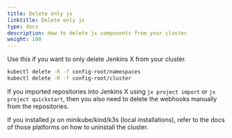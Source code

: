 ```yaml
---
title: Delete only jx
linktitle: Delete only jx
type: docs
description: How to delete jx components from your cluster
weight: 100
---
```


Use this if you want to only delete Jenkins X from your cluster.

```bash
kubectl delete -R -f config-root/namespaces
kubectl delete -R -f config-root/cluster
```

If you imported repositories into Jenkins X using `jx project import` or `jx project quickstart`, then you
also need to delete the webhooks manually from the repositories.

If you installed jx on minikube/kind/k3s (local installations), refer to the docs of those platforms on how to uninstall the cluster.
